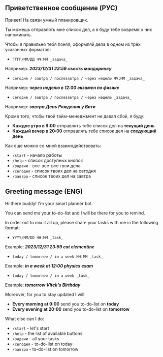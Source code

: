 ## Приветственное сообщение (РУС)

Привет! На связи умный планировщик.

Ты можешь отправлять мне список дел, а я буду тебе вовремя о них напоминать.

Чтобы я правильно тебя понял, оформляй дела в одном из трёх указанных форматов:
- `ГГГГ/ММ/ДД ЧЧ:ММ _задача_`

Например: **_2023/12/31 23:59 съесть мандаринку_**

- `сегодня / завтра / послезавтра / через неделю ЧЧ:ММ _задача_`

Например: **_через неделю в 12:00 экзамен по физике_**

- `сегодня / завтра / послезавтра / через неделю _задача_`

Например: **_завтра День Рождения у Вити_**

Кроме того, чтобы твой тайм-менеджмент не давал сбой, я буду:

- **Каждое утро в 9:00** отправлять тебе список дел на **текущий день**
- **Каждый вечер в 20:00** отправлять тебе список дел на **следующий день**

Как еще можно со мной взаимодействовать:
- `/start` - начало работы
- `/help` - список доступных кнопок
- `/задачи` - все-все-все твои дела
- `/сегодня` - список твоих дел на сегодня
- `/завтра` - список твоих дел на завтра

## Greeting message (ENG)

Hi there buddy! I'm your smart planner bot.

You can send me your to-do-list and I will be there for you to remind.

In order not to mix it all up, please share your tasks with me in the following format:
- `YYYY/ММ/DD HH:ММ _task_`

Example: **_2023/12/31 23:59 eat clementine_**

- `today / tomorrow / in a week HH:ММ _task_`

Example: **_in a week at 12:00 physics exam_**

- `today / tomorrow / in a week _task_`

Example: **_tomorrow Vitek's Birthday_**

Moreover, for you to stay updated I will:

- **Every morning at 9:00** send you to-do-list on **today**
- **Every evening at 20:00** send you to-do-list on **tomorrow**

What else can I do:
- `/start` - let's start
- `/help` - the list of available buttons
- `/задачи` - all your tasks
- `/сегодня` - to-do-list on today
- `/завтра` - to-do-list on tomorrow